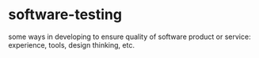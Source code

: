 # software-testing
some ways in developing to ensure quality of software product or service: experience, tools, design thinking, etc.
